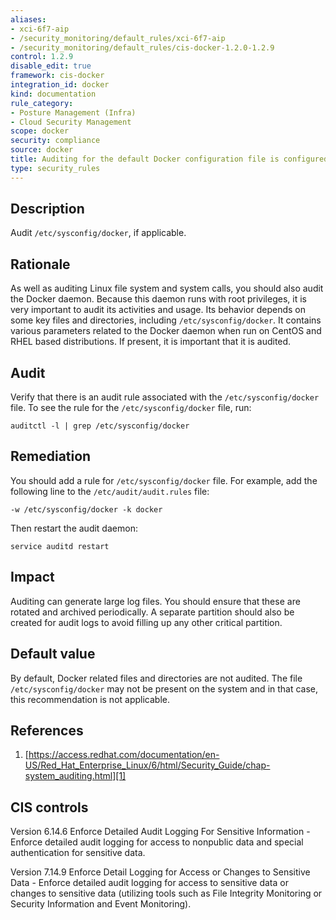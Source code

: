```yaml
---
aliases:
- xci-6f7-aip
- /security_monitoring/default_rules/xci-6f7-aip
- /security_monitoring/default_rules/cis-docker-1.2.0-1.2.9
control: 1.2.9
disable_edit: true
framework: cis-docker
integration_id: docker
kind: documentation
rule_category:
- Posture Management (Infra)
- Cloud Security Management
scope: docker
security: compliance
source: docker
title: Auditing for the default Docker configuration file is configured - RHEL
type: security_rules
---
```


## Description

Audit `/etc/sysconfig/docker`, if applicable.

## Rationale

As well as auditing Linux file system and system calls, you should also audit the Docker daemon. Because this daemon runs with root privileges, it is very important to audit its activities and usage. Its behavior depends on some key files and directories, including `/etc/sysconfig/docker`. It contains various parameters related to the Docker daemon when run on CentOS and RHEL based distributions. If present, it is important that it is audited.

## Audit

Verify that there is an audit rule associated with the `/etc/sysconfig/docker` file. To see the rule for the `/etc/sysconfig/docker` file, run: 
```
auditctl -l | grep /etc/sysconfig/docker
```

## Remediation

You should add a rule for `/etc/sysconfig/docker` file. For example, add the following line to the `/etc/audit/audit.rules` file:

```
-w /etc/sysconfig/docker -k docker
```

Then restart the audit daemon: 

```
service auditd restart
```

## Impact

Auditing can generate large log files. You should ensure that these are rotated and archived periodically. A separate partition should also be created for audit logs to avoid filling up any other critical partition.

## Default value

By default, Docker related files and directories are not audited. The file `/etc/sysconfig/docker` may not be present on the system and in that case, this recommendation is not applicable.

## References

1. [https://access.redhat.com/documentation/en-US/Red_Hat_Enterprise_Linux/6/html/Security_Guide/chap-system_auditing.html][1]

## CIS controls

Version 6.14.6 Enforce Detailed Audit Logging For Sensitive Information - Enforce detailed audit logging for access to nonpublic data and special authentication for sensitive data. 

Version 7.14.9 Enforce Detail Logging for Access or Changes to Sensitive Data - Enforce detailed audit logging for access to sensitive data or changes to sensitive data (utilizing tools such as File Integrity Monitoring or Security Information and Event Monitoring).                

[1]: https://access.redhat.com/documentation/en-US/Red_Hat_Enterprise_Linux/6/html/Security_Guide/chap-system_auditing.html
